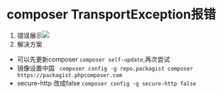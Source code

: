 # composer TransportException报错

1. 错误展示![](https://ws1.sinaimg.cn/large/0063sFGSgy1g1f7eikef5j31a904x0t0.jpg)
2. 解决方案
- 可以先更新composer `composer self-update`,再次尝试
- 镜像设置中国 ` composer config -g repo.packagist composer https://packagist.phpcomposer.com` 
- secure-http 改成false `composer config -g secure-http false`
